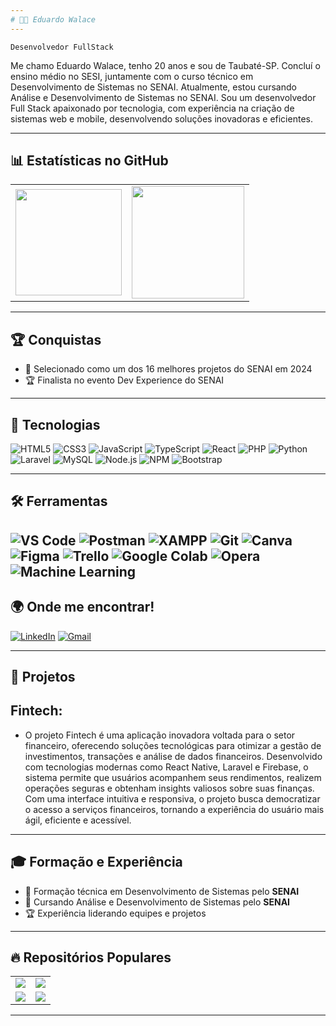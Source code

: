 ```yaml
---
# 👨‍💻 Eduardo Walace
---
```


`Desenvolvedor FullStack`

Me chamo Eduardo Walace, tenho 20 anos e sou de Taubaté-SP. Concluí o ensino médio no SESI, juntamente com o curso técnico em Desenvolvimento de Sistemas no SENAI. Atualmente, estou cursando Análise e Desenvolvimento de Sistemas no SENAI. Sou um desenvolvedor Full Stack apaixonado por tecnologia, com experiência na criação de sistemas web e mobile, desenvolvendo soluções inovadoras e eficientes.

---

## 📊 Estatísticas no GitHub

<table>
  <tr>
    <td>
      <img height="170em" src="https://github-readme-stats.vercel.app/api?username=duwalace&show_icons=true&theme=dark&hide_border=true&count_private=true" />
    </td>
    <td>
      <img height="180em" src="https://github-readme-stats.vercel.app/api/top-langs/?username=duwalace&layout=compact&theme=dark&hide_border=true" />
    </td>
  </tr>
</table>

---

## 🏆 Conquistas

- 🏅 Selecionado como um dos 16 melhores projetos do SENAI em 2024
- 🏆 Finalista no evento Dev Experience do SENAI
---

## 🚀 Tecnologias

![HTML5](https://img.shields.io/badge/HTML5-E34F26?style=for-the-badge&logo=html5&logoColor=white)
![CSS3](https://img.shields.io/badge/CSS3-1572B6?style=for-the-badge&logo=css3&logoColor=white)
![JavaScript](https://img.shields.io/badge/JavaScript-F7DF1E?style=for-the-badge&logo=javascript&logoColor=black)
![TypeScript](https://img.shields.io/badge/TypeScript-007ACC?style=for-the-badge&logo=typescript&logoColor=white)
![React](https://img.shields.io/badge/React-20232A?style=for-the-badge&logo=react&logoColor=61DAFB)
![PHP](https://img.shields.io/badge/PHP-777BB4?style=for-the-badge&logo=php&logoColor=white)
![Python](https://img.shields.io/badge/Python-3776AB?style=for-the-badge&logo=python&logoColor=white)
![Laravel](https://img.shields.io/badge/Laravel-FF2D20?style=for-the-badge&logo=laravel&logoColor=white)
![MySQL](https://img.shields.io/badge/MySQL-4479A1?style=for-the-badge&logo=mysql&logoColor=white)
![Node.js](https://img.shields.io/badge/Node.js-339933?style=for-the-badge&logo=nodedotjs&logoColor=white)
![NPM](https://img.shields.io/badge/NPM-CB3837?style=for-the-badge&logo=npm&logoColor=white)
![Bootstrap](https://img.shields.io/badge/Bootstrap-563D7C?style=for-the-badge&logo=bootstrap&logoColor=white)

---

## 🛠 Ferramentas

![VS Code](https://img.shields.io/badge/VS%20Code-0078D4?style=for-the-badge&logo=visual-studio-code&logoColor=white)
![Postman](https://img.shields.io/badge/Postman-FF6C37?style=for-the-badge&logo=postman&logoColor=white)
![XAMPP](https://img.shields.io/badge/XAMPP-FB7A24?style=for-the-badge&logo=xampp&logoColor=white)
![Git](https://img.shields.io/badge/Git-F05032?style=for-the-badge&logo=git&logoColor=white)
![Canva](https://img.shields.io/badge/Canva-00C4CC?style=for-the-badge&logo=canva&logoColor=white)
![Figma](https://img.shields.io/badge/Figma-F24E1E?style=for-the-badge&logo=figma&logoColor=white)
![Trello](https://img.shields.io/badge/Trello-0079BF?style=for-the-badge&logo=trello&logoColor=white)
![Google Colab](https://img.shields.io/badge/Google%20Colab-F9AB00?style=for-the-badge&logo=google-colab&logoColor=white)
![Opera](https://img.shields.io/badge/Opera-FF1B2D?style=for-the-badge&logo=opera&logoColor=white)
![Machine Learning](https://img.shields.io/badge/Machine%20Learning-FF6F00?style=for-the-badge)
---

## 🌍 Onde me encontrar!

[![LinkedIn](https://img.shields.io/badge/LinkedIn-0077B5?style=for-the-badge&logo=linkedin&logoColor=white)](https://www.linkedin.com/in/eduardo-walace/)
[![Gmail](https://img.shields.io/badge/Gmail-D14836?style=for-the-badge&logo=gmail&logoColor=white)](eduardowalace2@gmail.com)

---

##  📂 Projetos

## Fintech:
-  O projeto Fintech é uma aplicação inovadora voltada para o setor financeiro, oferecendo soluções tecnológicas para otimizar a gestão de investimentos, transações e análise de dados financeiros. Desenvolvido com tecnologias modernas como React Native, Laravel e Firebase, o sistema permite que usuários acompanhem seus rendimentos, realizem operações seguras e obtenham insights valiosos sobre suas finanças. Com uma interface intuitiva e responsiva, o projeto busca democratizar o acesso a serviços financeiros, tornando a experiência do usuário mais ágil, eficiente e acessível.

---

## 🎓 Formação e Experiência

- 📘 Formação técnica em Desenvolvimento de Sistemas pelo **SENAI**
- 📗 Cursando Análise e Desenvolvimento de Sistemas pelo **SENAI**
- 🏆 Experiência liderando equipes e projetos

---

## 🔥 Repositórios Populares

<table>
  <tr>
    <td>
      <a href="https://github.com/duwalace/bytecode">
        <img align="center" src="https://github-readme-stats.vercel.app/api/pin/?username=duwalace&repo=bytecode&theme=dark&hide_border=true" />
      </a>
    </td>
    <td>
      <a href="https://github.com/duwalace/caueeex">
        <img align="center" src="https://github-readme-stats.vercel.app/api/pin/?username=duwalace&repo=caueeex&theme=dark&hide_border=true" />
      </a>
    </td>
  </tr>
  <tr>
    <td>
      <a href="https://github.com/duwalace/Sistema-Vann">
        <img align="center" src="https://github-readme-stats.vercel.app/api/pin/?username=duwalace&repo=Sistema-Vann&theme=dark&hide_border=true" />
      </a>
    </td>
    <td>
      <a href="https://github.com/duwalace/React-Vann">
        <img align="center" src="https://github-readme-stats.vercel.app/api/pin/?username=duwalace&repo=React-Vann&theme=dark&hide_border=true" />
      </a>
    </td>
  </tr>
</table>

---


